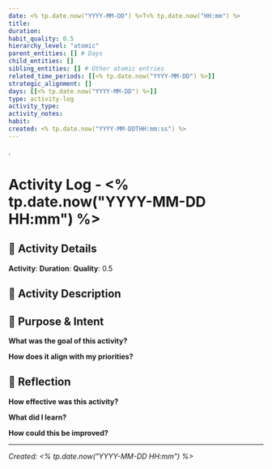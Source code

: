 ```yaml
---
date: <% tp.date.now("YYYY-MM-DD") %>T<% tp.date.now("HH:mm") %>
title:
duration:
habit_quality: 0.5
hierarchy_level: "atomic"
parent_entities: [] # Days
child_entities: []
sibling_entities: [] # Other atomic entries
related_time_periods: [[<% tp.date.now("YYYY-MM-DD") %>]]
strategic_alignment: []
days: [[<% tp.date.now("YYYY-MM-DD") %>]]
type: activity-log
activity_type:
activity_notes:
habit:
created: <% tp.date.now("YYYY-MM-DDTHH:mm:ss") %>
---
```

. 
# Activity Log - <% tp.date.now("YYYY-MM-DD HH:mm") %>

## 🏃 Activity Details

**Activity**: 
**Duration**: 
**Quality**: 0.5

## 📝 Activity Description

## 🎯 Purpose & Intent

**What was the goal of this activity?**

**How does it align with my priorities?**

## 🧠 Reflection

**How effective was this activity?**

**What did I learn?**

**How could this be improved?**

---

*Created: <% tp.date.now("YYYY-MM-DD HH:mm") %>*
